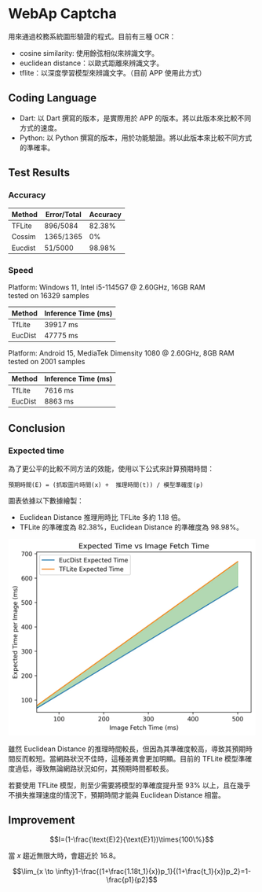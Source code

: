 # WebAp Captcha

用來通過校務系統圖形驗證的程式。目前有三種 OCR：
- cosine similarity: 使用餘弦相似來辨識文字。
- euclidean distance：以歐式距離來辨識文字。
- tflite：以深度學習模型來辨識文字。（目前 APP 使用此方式）

## Coding Language

- Dart: 以 Dart 撰寫的版本，是實際用於 APP 的版本。將以此版本來比較不同方式的速度。
- Python: 以 Python 撰寫的版本，用於功能驗證。將以此版本來比較不同方式的準確率。

## Test Results
### Accuracy

| Method | Error/Total | Accuracy |
|--------|-------------|----------|
| TFLite | 896/5084    | 82.38%   |
| Cossim | 1365/1365   | 0%       |
| Eucdist| 51/5000     | 98.98%   |

### Speed

Platform: Windows 11, Intel i5-1145G7 @ 2.60GHz, 16GB RAM  
tested on 16329 samples

| Method | Inference Time (ms) |
|--------|---------------------|
| TfLite | 39917 ms            |
| EucDist| 47775 ms            |

Platform: Android 15, MediaTek Dimensity 1080 @ 2.60GHz, 8GB RAM  
tested on 2001 samples

| Method | Inference Time (ms) |
|--------|---------------------|
| TfLite | 7616 ms             |
| EucDist| 8863 ms             |

## Conclusion

### Expected time

為了更公平的比較不同方法的效能，使用以下公式來計算預期時間：

```
預期時間(E) = (抓取圖片時間(x) +  推理時間(t)) / 模型準確度(p)
```

圖表依據以下數據繪製：
- Euclidean Distance 推理用時比 TFLite 多約 1.18 倍。
- TFLite 的準確度為 82.38%，Euclidean Distance 的準確度為 98.98%。

![](./expected_time.webp)

雖然 Euclidean Distance 的推理時間較長，但因為其準確度較高，導致其預期時間反而較短。當網路狀況不佳時，這種差異會更加明顯。目前的 TFLite 模型準確度過低，導致無論網路狀況如何，其預期時間都較長。

若要使用 TFLite 模型，則至少需要將模型的準確度提升至 93% 以上，且在幾乎不損失推理速度的情況下，預期時間才能與 Euclidean Distance 相當。

## Improvement

$$I=(1-\frac{\text{E}2}{\text{E}1})\times{100\%}$$

當 $x$ 趨近無限大時，會趨近於 16.8。

$$\lim_{x \to \infty}1-\frac{(1+\frac{1.18t_1}{x})p_1}{(1+\frac{t_1}{x})p_2}=1-\frac{p1}{p2}$$


